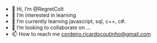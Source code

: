 - 👋 Hi, I’m @RegretColt
- 👀 I’m interested in learning
- 🌱 I’m currently learning javascript, sql, c++, c#.
- 💞️ I’m looking to collaborate on ...
- 📫 How to reach me cordeiro.ricardocoutinho@gmail.com

<!---
RegretColt/RegretColt is a ✨ special ✨ repository because its `README.md` (this file) appears on your GitHub profile.
You can click the Preview link to take a look at your changes.
--->
